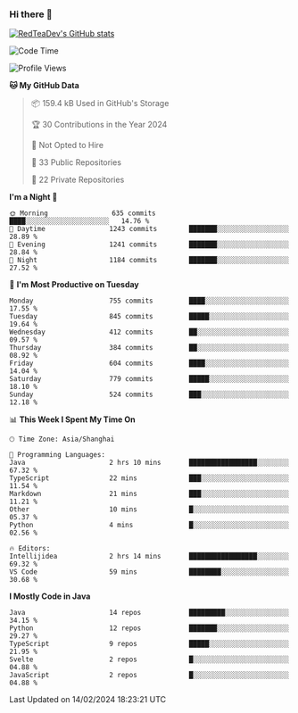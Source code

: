 ### Hi there 👋

<!--
**RedTeaDev/RedTeaDev** is a ✨ _special_ ✨ repository because its `README.md` (this file) appears on your GitHub profile.

Here are some ideas to get you started:

- 🔭 I’m currently working on ...
- 🌱 I’m currently learning ...
- 👯 I’m looking to collaborate on ...
- 🤔 I’m looking for help with ...
- 💬 Ask me about ...
- 📫 How to reach me: ...
- 😄 Pronouns: ...
- ⚡ Fun fact: ...
-->

<!--
[![wakatime](https://wakatime.com/badge/user/6b101ed0-04c0-4490-9283-eb61f2efff96.svg)](https://wakatime.com/@6b101ed0-04c0-4490-9283-eb61f2efff96)
!-->

[![RedTeaDev's GitHub stats](https://github-readme-stats.vercel.app/api?username=RedTeaDev)](https://github.com/anuraghazra/github-readme-stats)
<!--
[![willianrod's wakatime stats](https://github-readme-stats.vercel.app/api/wakatime?username=RedTeaDev)](https://github.com/anuraghazra/github-readme-stats)
!-->
<!--START_SECTION:waka-->
![Code Time](http://img.shields.io/badge/Code%20Time-2%2C035%20hrs%2012%20mins-blue)

![Profile Views](http://img.shields.io/badge/Profile%20Views-1-blue)

**🐱 My GitHub Data** 

> 📦 159.4 kB Used in GitHub's Storage 
 > 
> 🏆 30 Contributions in the Year 2024
 > 
> 🚫 Not Opted to Hire
 > 
> 📜 33 Public Repositories 
 > 
> 🔑 22 Private Repositories 
 > 
**I'm a Night 🦉** 

```text
🌞 Morning                635 commits         ████░░░░░░░░░░░░░░░░░░░░░   14.76 % 
🌆 Daytime                1243 commits        ███████░░░░░░░░░░░░░░░░░░   28.89 % 
🌃 Evening                1241 commits        ███████░░░░░░░░░░░░░░░░░░   28.84 % 
🌙 Night                  1184 commits        ███████░░░░░░░░░░░░░░░░░░   27.52 % 
```
📅 **I'm Most Productive on Tuesday** 

```text
Monday                   755 commits         ████░░░░░░░░░░░░░░░░░░░░░   17.55 % 
Tuesday                  845 commits         █████░░░░░░░░░░░░░░░░░░░░   19.64 % 
Wednesday                412 commits         ██░░░░░░░░░░░░░░░░░░░░░░░   09.57 % 
Thursday                 384 commits         ██░░░░░░░░░░░░░░░░░░░░░░░   08.92 % 
Friday                   604 commits         ████░░░░░░░░░░░░░░░░░░░░░   14.04 % 
Saturday                 779 commits         █████░░░░░░░░░░░░░░░░░░░░   18.10 % 
Sunday                   524 commits         ███░░░░░░░░░░░░░░░░░░░░░░   12.18 % 
```


📊 **This Week I Spent My Time On** 

```text
🕑︎ Time Zone: Asia/Shanghai

💬 Programming Languages: 
Java                     2 hrs 10 mins       █████████████████░░░░░░░░   67.32 % 
TypeScript               22 mins             ███░░░░░░░░░░░░░░░░░░░░░░   11.54 % 
Markdown                 21 mins             ███░░░░░░░░░░░░░░░░░░░░░░   11.21 % 
Other                    10 mins             █░░░░░░░░░░░░░░░░░░░░░░░░   05.37 % 
Python                   4 mins              █░░░░░░░░░░░░░░░░░░░░░░░░   02.56 % 

🔥 Editors: 
Intellijidea             2 hrs 14 mins       █████████████████░░░░░░░░   69.32 % 
VS Code                  59 mins             ████████░░░░░░░░░░░░░░░░░   30.68 % 
```

**I Mostly Code in Java** 

```text
Java                     14 repos            █████████░░░░░░░░░░░░░░░░   34.15 % 
Python                   12 repos            ███████░░░░░░░░░░░░░░░░░░   29.27 % 
TypeScript               9 repos             █████░░░░░░░░░░░░░░░░░░░░   21.95 % 
Svelte                   2 repos             █░░░░░░░░░░░░░░░░░░░░░░░░   04.88 % 
JavaScript               2 repos             █░░░░░░░░░░░░░░░░░░░░░░░░   04.88 % 
```




 Last Updated on 14/02/2024 18:23:21 UTC
<!--END_SECTION:waka-->


